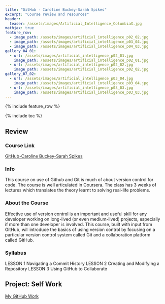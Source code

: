 ```yaml
---
title: "GitHub - Caroline Buckey-Sarah Spikes"
excerpt: "Course review and resources"
header:
  teaser: /assets/images/Artificial_Intelligence_ColumbiaX.jpg
mathjax: true
feature_row:
  - image_path: /assets/images/artificial_intelligence_p02_02.jpg
  - image_path: /assets/images/artificial_intelligence_p03_04.jpg
  - image_path: /assets/images/artificial_intelligence_p04_03.jpg
gallery_04_01:
  - url: /assets/images/artificial_intelligence_p02_01.jpg
    image_path: /assets/images/artificial_intelligence_p02_01.jpg
  - url: /assets/images/artificial_intelligence_p02_02.jpg
    image_path: /assets/images/artificial_intelligence_p02_02.jpg
gallery_07_02:
  - url: /assets/images/artificial_intelligence_p03_04.jpg
    image_path: /assets/images/artificial_intelligence_p03_04.jpg
  - url: /assets/images/artificial_intelligence_p03_03.jpg
    image_path: /assets/images/artificial_intelligence_p03_03.jpg
---
```


{% include feature_row %}

{% include toc %}

## Review

### Course Link
<a href="https://www.udacity.com/course/how-to-use-git-and-github--ud775">GitHub-Caroline Buckey-Sarah Spikes </a>

### Info

This course on use of Github and Git is much of about version control for code. The course is well articulated in Coursera. The class has 3 weeks of lectures which translates the theory learnt to solving real-life problems.

### About the Course 
Effective use of version control is an important and useful skill for any developer working on long-lived (or even medium-lived) projects, especially if more than one developer is involved. This course, built with input from GitHub, will introduce the basics of using version control by focusing on a particular version control system called Git and a collaboration platform called GitHub.

### Syllabus

LESSON 1 Navigating a Commit History
LESSON 2 Creating and Modifying a Repository
LESSON 3 Using GitHub to Collaborate

## Project: Self Work

<a href="https://valliammai-subramanian.github.io/">My GitHub Work</a>

